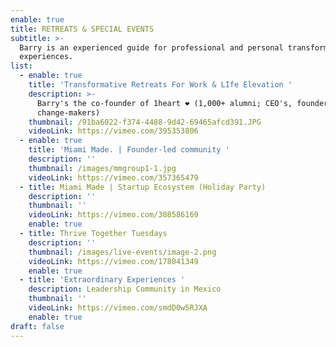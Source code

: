 ```yaml
---
enable: true
title: RETREATS & SPECIAL EVENTS
subtitle: >-
  Barry is an experienced guide for professional and personal transformative
  experiences.
list:
  - enable: true
    title: 'Transformative Retreats For Work & LIfe Elevation '
    description: >-
      Barry's the co-founder of 1heart ❤️ (1,000+ alumni; CEO's, founders, and
      change-makers)
    thumbnail: /91ba6022-f374-4488-9d42-69465afcd391.JPG
    videoLink: https://vimeo.com/395353806
  - enable: true
    title: 'Miami Made. | Founder-led community '
    description: ''
    thumbnail: /images/mmgroup1-1.jpg
    videoLink: https://vimeo.com/357365479
  - title: Miami Made | Startup Ecosystem (Holiday Party)
    description: ''
    thumbnail: ''
    videoLink: https://vimeo.com/308586169
    enable: true
  - title: Thrive Together Tuesdays
    description: ''
    thumbnail: /images/live-events/image-2.png
    videoLink: https://vimeo.com/178041349
    enable: true
  - title: 'Extraordinary Experiences '
    description: Leadership Community in Mexico
    thumbnail: ''
    videoLink: https://vimeo.com/smdD0w5RJXA
    enable: true
draft: false
---
```

